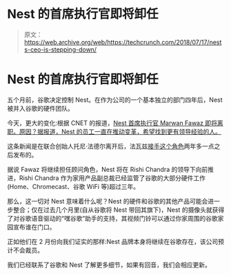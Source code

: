 # Nest 的首席执行官即将卸任

> 原文：<https://web.archive.org/web/https://techcrunch.com/2018/07/17/nests-ceo-is-stepping-down/>

# Nest 的首席执行官即将卸任

五个月前，谷歌决定控制 Nest。在作为公司的一个基本独立的部门四年后，Nest 被并入谷歌的硬件团队。

今天，更大的变化:根据 CNET 的报道，[Nest 首席执行官 Marwan Fawaz 即将离职。原因？据报道，Nest 的员工一直在推动变革，希望找到更有领导经验的人。](https://web.archive.org/web/20230326133435/https://www.cnet.com/news/nest-ceo-steps-down-after-employees-pushed-for-his-exit/)

这条新闻是在联合创始人托尼·法德尔离开后，法瓦兹[接手这个角色](https://web.archive.org/web/20230326133435/https://techcrunch.com/2016/06/03/tony-fadell-exits-nest/)两年多一点之后发布的。

据说 Fawaz 将继续担任顾问角色，Nest 将在 Rishi Chandra 的领导下向前推进，Rishi Chandra 作为家用产品副总裁已经监管了谷歌的大部分硬件工作(Home、Chromecast、谷歌 WiFi 等)超过三年。

那么，这一切对 Nest 意味着什么呢？Nest 的硬件和谷歌的其他产品可能会进一步整合；仅在过去几个月里(自从谷歌将 Nest 带回其旗下)，Nest 的摄像头就获得了对谷歌语音驱动的“嘿谷歌”助手的支持，其视频门铃可以通过你家周围的谷歌家园宣布谁在门口。

正如他们在 2 月份向我们证实的那样:Nest 品牌本身将继续在谷歌存在，该公司预计不会裁员。

我们已经联系了谷歌和 Nest 了解更多细节，如果有回音，我们会相应更新。